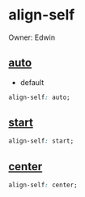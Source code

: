 # align-self

Owner: Edwin

## [auto](https://codepen.io/edwinshi1021/pen/vYbGdaG)

- default

```css
align-self: auto;
```

## [start](https://codepen.io/edwinshi1021/pen/abXNLag)

```css
align-self: start;
```

## [center](https://codepen.io/edwinshi1021/pen/abXNqjr)

```css
align-self: center;
```